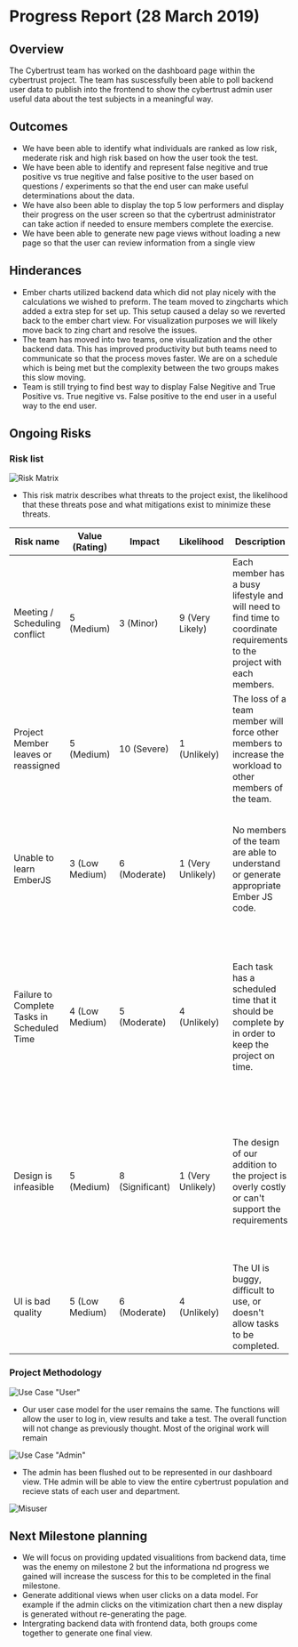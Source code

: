 # Progress Report (28 March 2019)
## Overview
The Cybertrust team has worked on the dashboard page within the cybertrust project. The team has suscessfully been able to poll backend user data to publish into the frontend to show the cybertrust admin user useful data about the test subjects in a meaningful way. 

## Outcomes
* We have been able to identify what individuals are ranked as low risk, mederate risk and high risk based on how the user took the test. 
* We have been able to identify and represent false negitive and true positive vs true negitive and false positive to the user based on questions / experiments so that the end user can make useful determinations about the data. 
* We have also been able to display the top 5 low performers and display their progress on the user screen so that the cybertrust administrator can take action if needed to ensure members complete the exercise. 
* We have been able to generate new page views without loading a new page so that the user can review information from a single view

## Hinderances
* Ember charts utilized backend data which did not play nicely with the calculations we wished to preform. The team moved to zingcharts which added a extra step for set up. This setup caused a delay so we reverted back to the ember chart view. For visualization purposes we will likely move back to zing chart and resolve the issues. 
* The team has moved into two teams, one visualization and the other backend data. This has improved productivity but buth teams need to communicate so that the process moves faster. We are on a schedule which is being met but the complexity between the two groups makes this slow moving. 
* Team is still trying to find best way to display False Negitive and True Positive vs. True negitive vs. False positive to the end user in a useful way to the end user. 

## Ongoing Risks
### Risk list
![Risk Matrix](/CYBR4580-8950/SupDocs/RiskMatrix.png "Risk Matrix")

* This risk matrix describes what threats to the project exist, the likelihood that these threats pose and what mitigations exist to minimize these threats.

|Risk name| Value (Rating)     | Impact     | Likelihood | Description | Mitigation |
|-------------------|------------|------------|------------|-------------|-------------|
|Meeting / Scheduling conflict | 5 (Medium) | 3 (Minor)| 9 (Very Likely)| Each member has a busy lifestyle and will need to find time to coordinate requirements to the project with each members. | Team members will utilize Slack, GitHub and email to coordinate information with each other. |
|Project Member leaves or reassigned | 5 (Medium)| 10 (Severe) | 1 (Unlikely) | The loss of a team member will force other members to increase the workload to other members of the team. | Tasks will be assigned utilizing the GitHub Kanban board system. |
|Unable to learn EmberJS | 3 (Low Medium) | 6 (Moderate) | 1 (Very Unlikely) | No members of the team are able to understand or generate appropriate Ember JS code. | Ember JS has multiple resources to learn the code to be learned by members who don't know the codebase. |
|Failure to Complete Tasks in Scheduled Time | 4 (Low Medium) | 5 (Moderate)| 4 (Unlikely)| Each task has a scheduled time that it should be complete by in order to keep the project on time. | Team members assist others, if needed, with tasks that are behind schedule. Can push the timeline to complete the task if needed. |
|Design is infeasible | 5 (Medium) | 8 (Significant)| 1 (Very Unlikely)| The design of our addition to the project is overly costly or can't support the requirements | Team members will work together to be sure each feature will work with the proper design without increasing the cost immensely. |
|UI is bad quality | 5 (Low Medium) | 6 (Moderate)| 4 (Unlikely)| The UI is buggy, difficult to use, or doesn't allow tasks to be completed. | Team members will focus on testing, finding, and fixing bugs that flaw the UI. |


### Project Methodology
![Use Case "User"](/CYBR4580-8950/SupDocs/UseCase.png "Use Case User")
* Our user case model for the user remains the same. The functions will allow the user to log in, view results and take a test. The overall function will not change as previously thought. Most of the original work will remain 

![Use Case "Admin"](/CYBR4580-8950/SupDocs/UseCaseadmin.png "Use Case Admin")
* The admin has been flushed out to be represented in our dashboard view. THe admin will be able to view the entire cybertrust population and recieve stats of each user and department. 

![Misuser](/CYBR4580-8950/SupDocs/Misuser.png "Misuser")

## Next Milestone planning
* We will focus on providing updated visualitions from backend data, time was the enemy on milestone 2 but the informationa nd progress we gained will increase the suscess for this to be completed in the final milestone.
* Generate additional views when user clicks on a data model. For example if the admin clicks on the vitimization chart then a new display is generated without re-generating the page. 
* Intergrating backend data with frontend data, both groups come together to generate one final view.
